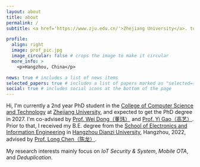 ```yaml
---
layout: about
title: about
permalink: /
subtitle: <a href='https://www.zju.edu.cn/'>Zhejiang University</a>. tongsun [at] zju [dot] edu [dot] cn

profile:
  align: right
  image: prof_pic.jpg
  image_circular: false # crops the image to make it circular
  more_info: >
    <p>Hangzhou, China</p>

news: true # includes a list of news items
selected_papers: true # includes a list of papers marked as "selected={true}"
social: true # includes social icons at the bottom of the page
---
```


Hi, I'm currently a 2nd year PhD student in the [College of Computer Science and Technology](http://www.cs.zju.edu.cn/) at [Zhejiang University](https://www.zju.edu.cn), and expected to get the PhD degree in 2027. I'm co-advised by  [Prof. Wei Dong（董玮）](https://dongw.emnets.cn/) and [Prof. Yi Gao（高艺）](https://person.zju.edu.cn/gaoyi). Prior to that, I received my B.E. degree from the [School of Electronics and Information Engineering](https://elec.hdu.edu.cn/ele_en/main.htm) in [Hangzhou Dianzi University](https://en.hdu.edu.cn/main.htm), Hangzhou, 2022, advised by [Prof. Long Chen（陈龙）](https://elec.hdu.edu.cn/2017/1205/c1827a57681/page.htm). 

My research interests mainly focus on _IoT Security & System_, _Mobile OTA_, and _Deduplication_. 
